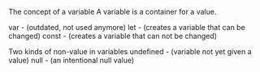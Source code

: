 The concept of a variable
A variable is a container for a value.

var - (outdated, not used anymore)
let - (creates a variable that can be changed)
const - (creates a variable that can not be changed)

Two kinds of non-value in variables
undefined - (variable not yet given a value)
null - (an intentional null value)